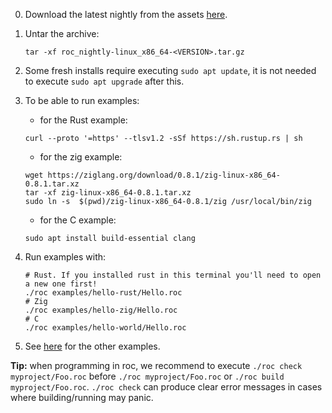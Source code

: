 0. Download the latest nightly from the assets [here](https://github.com/rtfeldman/roc/releases).
0. Untar the archive:

    ```
    tar -xf roc_nightly-linux_x86_64-<VERSION>.tar.gz
    ```

0. Some fresh installs require executing `sudo apt update`, it is not needed to execute `sudo apt upgrade` after this.
0. To be able to run examples:
    - for the Rust example:

    ```
    curl --proto '=https' --tlsv1.2 -sSf https://sh.rustup.rs | sh
    ```

    - for the zig example:

    ```
    wget https://ziglang.org/download/0.8.1/zig-linux-x86_64-0.8.1.tar.xz
    tar -xf zig-linux-x86_64-0.8.1.tar.xz
    sudo ln -s  $(pwd)/zig-linux-x86_64-0.8.1/zig /usr/local/bin/zig
    ```

    - for the C example:

    ```
    sudo apt install build-essential clang
    ```

0. Run examples with:

    ```
    # Rust. If you installed rust in this terminal you'll need to open a new one first!
    ./roc examples/hello-rust/Hello.roc
    # Zig
    ./roc examples/hello-zig/Hello.roc
    # C
    ./roc examples/hello-world/Hello.roc
    ```

0. See [here](../README.md#examples) for the other examples.

**Tip:** when programming in roc, we recommend to execute `./roc check myproject/Foo.roc` before `./roc myproject/Foo.roc` or `./roc build myproject/Foo.roc`. `./roc check` can produce clear error messages in cases where building/running may panic.
